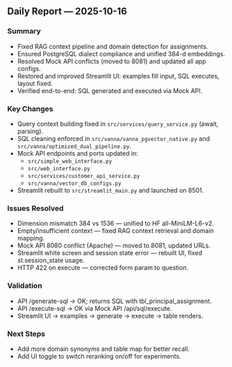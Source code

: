 ## Daily Report — 2025-10-16

### Summary
- Fixed RAG context pipeline and domain detection for assignments.
- Ensured PostgreSQL dialect compliance and unified 384-d embeddings.
- Resolved Mock API conflicts (moved to 8081) and updated all app configs.
- Restored and improved Streamlit UI: examples fill input, SQL executes, layout fixed.
- Verified end-to-end: SQL generated and executed via Mock API.

### Key Changes
- Query context building fixed in `src/services/query_service.py` (await, parsing).
- SQL cleaning enforced in `src/vanna/vanna_pgvector_native.py` and `src/vanna/optimized_dual_pipeline.py`.
- Mock API endpoints and ports updated in:
  - `src/simple_web_interface.py`
  - `src/web_interface.py`
  - `src/services/customer_api_service.py`
  - `src/vanna/vector_db_configs.py`
- Streamlit rebuilt to `src/streamlit_main.py` and launched on 8501.

### Issues Resolved
- Dimension mismatch 384 vs 1536 — unified to HF all-MiniLM-L6-v2.
- Empty/insufficient context — fixed RAG context retrieval and domain mapping.
- Mock API 8080 conflict (Apache) — moved to 8081, updated URLs.
- Streamlit white screen and session state error — rebuilt UI, fixed st.session_state usage.
- HTTP 422 on execute — corrected form param to question.

### Validation
- API /generate-sql -> OK; returns SQL with tbl_principal_assignment.
- API /execute-sql -> OK via Mock API /api/sql/execute.
- Streamlit UI -> examples -> generate -> execute -> table renders.

### Next Steps
- Add more domain synonyms and table map for better recall.
- Add UI toggle to switch reranking on/off for experiments.
